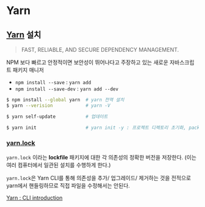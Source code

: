 # Yarn

## [Yarn](https://yarnpkg.com/en/) 설치

> FAST, RELIABLE, AND SECURE DEPENDENCY MANAGEMENT.

NPM 보다 빠르고 안정적이면 보안성이 뛰어나다고 주장하고 있는 새로운 자바스크립트 패키지 매니저

+ `npm install --save` : `yarn add`
+ `npm install --save-dev` : `yarn add --dev` 

```sh
$ npm install --global yarn  # yarn 전역 설치
$ yarn --verision            # yarn -V

$ yarn self-update           # 업데이트

$ yarn init                  # yarn init -y : 프로젝트 디렉토리 초기화, package.json 생성
```

### [yarn.lock](https://yarnpkg.com/en/docs/yarn-lock)

`yarn.lock` 이라는 __lockfile__ 패키지에 대한 각 의존성의 정확한 버전을 저장한다. (이는 여러 컴퓨터에서 일관된 설치를 수행하게 한다.)

`yarn.lock`은 Yarn CLI를 통해 의존성을 추가/ 업그레이드/ 제거하는 것을 전적으로 yarn에서 핸들링하므로 직접 파일을 수정해서는 안된다.

[Yarn : CLI introduction](https://yarnpkg.com/lang/en/docs/cli/)